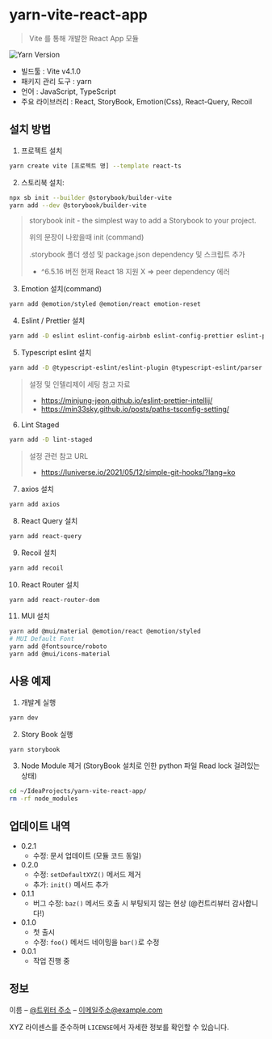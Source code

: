 # yarn-vite-react-app
> Vite 를 통해 개발한 React App 모듈
>
![Yarn Version][yarn-image]

- 빌드툴 : Vite v4.1.0
- 패키지 관리 도구 : yarn
- 언어 : JavaScript, TypeScript
- 주요 라이브러리 : React, StoryBook, Emotion(Css), React-Query, Recoil

[//]: # (![]&#40;../header.png&#41;)

## 설치 방법

1. 프로젝트 설치
```sh
yarn create vite [프로젝트 명] --template react-ts
```
2. 스토리북 설치:
```sh
npx sb init --builder @storybook/builder-vite
yarn add --dev @storybook/builder-vite
```
> storybook init - the simplest way to add a Storybook to your project.
> 
> 위의 문장이 나왔을때 init (command)
> 
> .storybook 폴더 생성 및 package.json dependency 및 스크립트 추가
>
>* ^6.5.16 버전 현재 React 18 지원 X => peer dependency 에러
3. Emotion 설치(command)
```sh
yarn add @emotion/styled @emotion/react emotion-reset
```
4. Eslint / Prettier 설치
```sh
yarn add -D eslint eslint-config-airbnb eslint-config-prettier eslint-plugin-import eslint-plugin-jsx-a11y eslint-plugin-prettier eslint-plugin-react eslint-plugin-react-hooks
```
5. Typescript eslint 설치
```sh
yarn add -D @typescript-eslint/eslint-plugin @typescript-eslint/parser
```
> 설정 및 인텔리제이 세팅 참고 자료
> - https://minjung-jeon.github.io/eslint-prettier-intellij/
> - https://min33sky.github.io/posts/paths-tsconfig-setting/
6. Lint Staged
```sh
yarn add -D lint-staged
```
> 설정 관련 참고 URL
> - https://luniverse.io/2021/05/12/simple-git-hooks/?lang=ko
7. axios 설치
```sh
yarn add axios
```
8. React Query 설치
```sh
yarn add react-query
```
9. Recoil 설치
```sh
yarn add recoil
```
10. React Router 설치
```sh
yarn add react-router-dom
```
11. MUI 설치
```sh
yarn add @mui/material @emotion/react @emotion/styled
# MUI Default Font
yarn add @fontsource/roboto 
yarn add @mui/icons-material
```


## 사용 예제
1. 개발계 실행
```sh
yarn dev
```
2. Story Book 실행
```sh
yarn storybook
```
3. Node Module 제거 (StoryBook 설치로 인한 python 파일 Read lock 걸려있는 상태)
```sh
cd ~/IdeaProjects/yarn-vite-react-app/
rm -rf node_modules
```

## 업데이트 내역

* 0.2.1
    * 수정: 문서 업데이트 (모듈 코드 동일)
* 0.2.0
    * 수정: `setDefaultXYZ()` 메서드 제거
    * 추가: `init()` 메서드 추가
* 0.1.1
    * 버그 수정: `baz()` 메서드 호출 시 부팅되지 않는 현상 (@컨트리뷰터 감사합니다!)
* 0.1.0
    * 첫 출시
    * 수정: `foo()` 메서드 네이밍을 `bar()`로 수정
* 0.0.1
    * 작업 진행 중

## 정보

이름 – [@트위터 주소](https://twitter.com/dbader_org) – 이메일주소@example.com

XYZ 라이센스를 준수하며 ``LICENSE``에서 자세한 정보를 확인할 수 있습니다.

[//]: # ([https://github.com/yourname/github-link]&#40;https://github.com/dbader/&#41;)

[//]: # (1. &#40;<https://github.com/yourname/yourproject/fork>&#41;을 포크합니다.)
[//]: # (2. &#40;`git checkout -b feature/fooBar`&#41; 명령어로 새 브랜치를 만드세요.)
[//]: # (3. &#40;`git commit -am 'Add some fooBar'`&#41; 명령어로 커밋하세요.)
[//]: # (4. &#40;`git push origin feature/fooBar`&#41; 명령어로 브랜치에 푸시하세요.)
[//]: # (5. 풀리퀘스트를 보내주세요.)

<!-- Markdown link & img dfn's -->
[yarn-image]: https://img.shields.io/badge/yarn-1.22.19-orange